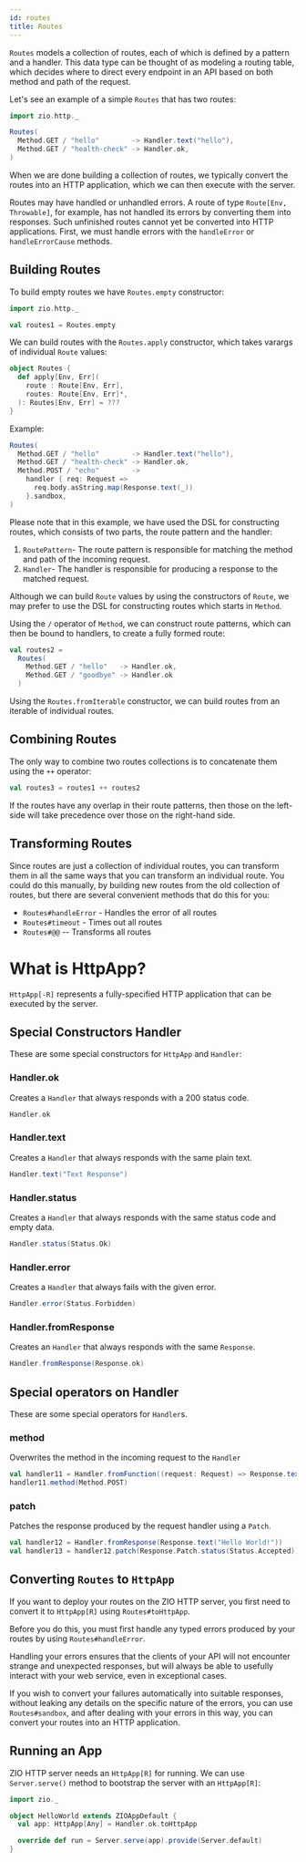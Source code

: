```yaml
---
id: routes
title: Routes
---
```


`Routes` models a collection of routes, each of which is defined by a pattern and a handler. This data type can be thought of as modeling a routing table, which decides where to direct every endpoint in an API based on both method and path of the request.

Let's see an example of a simple `Routes` that has two routes:

```scala mdoc:compile-only
import zio.http._

Routes(
  Method.GET / "hello"        -> Handler.text("hello"),
  Method.GET / "health-check" -> Handler.ok,
)
```

When we are done building a collection of routes, we typically convert the routes into an HTTP application, which we can then execute with the server.

Routes may have handled or unhandled errors. A route of type `Route[Env, Throwable]`, for example, has not handled its errors by converting them into responses. Such unfinished routes cannot yet be converted into HTTP applications. First, we must handle errors with the `handleError` or `handleErrorCause` methods.

## Building Routes

To build empty routes we have `Routes.empty` constructor:

```scala mdoc:silent
import zio.http._ 

val routes1 = Routes.empty
```

We can build routes with the `Routes.apply` constructor, which takes varargs of individual `Route` values:

```scala
object Routes {
  def apply[Env, Err](
    route : Route[Env, Err],
    routes: Route[Env, Err]*,
  ): Routes[Env, Err] = ???
}
```

Example:

```scala mdoc:compile-only
Routes(
  Method.GET / "hello"        -> Handler.text("hello"),
  Method.GET / "health-check" -> Handler.ok,
  Method.POST / "echo"        ->
    handler { req: Request =>
      req.body.asString.map(Response.text(_))
    }.sandbox,
)
```

Please note that in this example, we have used the DSL for constructing routes, which consists of two parts, the route pattern and the handler:

1. `RoutePattern`- The route pattern is responsible for matching the method and path of the incoming request.
2. `Handler`- The handler is responsible for producing a response to the matched request.

Although we can build `Route` values by using the constructors of `Route`, we may prefer to use the DSL for constructing routes which starts in `Method`.

Using the `/` operator of `Method`, we can construct route patterns, which can then be bound to handlers, to create a fully formed route:

```scala mdoc:silent
val routes2 = 
  Routes(
    Method.GET / "hello"   -> Handler.ok,
    Method.GET / "goodbye" -> Handler.ok
  )
```

Using the `Routes.fromIterable` constructor, we can build routes from an iterable of individual routes.

## Combining Routes

The only way to combine two routes collections is to concatenate them using the `++` operator:

```scala mdoc:silent
val routes3 = routes1 ++ routes2
```

If the routes have any overlap in their route patterns, then those on the left-side will take 
precedence over those on the right-hand side.

## Transforming Routes

Since routes are just a collection of individual routes, you can transform them in all the same
ways that you can transform an individual route. You could do this manually, by building new 
routes from the old collection of routes, but there are several convenient methods that do 
this for you:

 - `Routes#handleError` - Handles the error of all routes
 - `Routes#timeout` - Times out all routes
 - `Routes#@@` -- Transforms all routes

# What is HttpApp?

`HttpApp[-R]` represents a fully-specified HTTP application that can be executed by the server.

## Special Constructors Handler

These are some special constructors for `HttpApp` and `Handler`:

### Handler.ok

Creates a `Handler` that always responds with a 200 status code.

```scala mdoc:silent
Handler.ok
```

### Handler.text

Creates a `Handler` that always responds with the same plain text.

```scala mdoc:silent
Handler.text("Text Response")
```

### Handler.status

Creates a `Handler` that always responds with the same status code and empty data.

```scala mdoc:silent
Handler.status(Status.Ok)
```

### Handler.error

Creates a `Handler` that always fails with the given error.

```scala mdoc:silent
Handler.error(Status.Forbidden)
```

### Handler.fromResponse

Creates an `Handler` that always responds with the same `Response`.

```scala mdoc:silent
Handler.fromResponse(Response.ok)
```

## Special operators on Handler

These are some special operators for `Handler`s.

### method

Overwrites the method in the incoming request to the `Handler`

```scala mdoc:silent
val handler11 = Handler.fromFunction((request: Request) => Response.text(request.method.toString))
handler11.method(Method.POST)
```

### patch

Patches the response produced by the request handler using a `Patch`.

```scala mdoc:silent
val handler12 = Handler.fromResponse(Response.text("Hello World!"))
val handler13 = handler12.patch(Response.Patch.status(Status.Accepted))
```

## Converting `Routes` to `HttpApp`

If you want to deploy your routes on the ZIO HTTP server, you first need to convert it to `HttpApp[R]` using
`Routes#toHttpApp`.

Before you do this, you must first handle any typed errors produced by your routes by using `Routes#handleError`.

Handling your errors ensures that the clients of your API will not encounter strange and unexpected responses, but will always be able to usefully interact with your web service, even in exceptional cases.

If you wish to convert your failures automatically into suitable responses, without leaking any details on the specific nature of the errors, you can use `Routes#sandbox`, and after dealing with your errors in this way, you can convert your routes into an HTTP application.

## Running an App

ZIO HTTP server needs an `HttpApp[R]` for running. We can use `Server.serve()` method to bootstrap the server with
an `HttpApp[R]`:

```scala mdoc:silent
import zio._

object HelloWorld extends ZIOAppDefault {
  val app: HttpApp[Any] = Handler.ok.toHttpApp

  override def run = Server.serve(app).provide(Server.default)
} 
```
